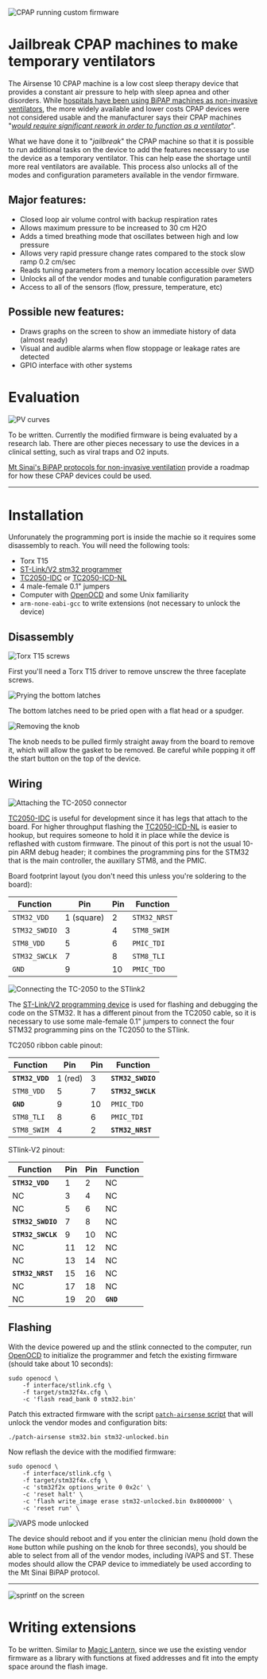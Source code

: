 ![CPAP running custom firmware](images/airsense-hacked.jpg)
# Jailbreak CPAP machines to make temporary ventilators

The Airsense 10 CPAP machine is a low cost sleep therapy device that
provides a constant air pressure to help with sleep apnea and other disorders.
While [hospitals have been using BiPAP machines as non-invasive ventilators](https://health.mountsinai.org/blog/mount-sinai-turns-hundreds-of-machines-for-sleep-apnea-into-hospital-ventilators-shares-instructions-worldwide/),
the more widely available and lower costs CPAP devices were not considered usable
and the manufacturer says their CPAP machines "[*would require significant rework in order to function as a ventilator*](https://www.resmed.com/en-us/covid-19/)".

What we have done it to "*jailbreak*" the CPAP machine so that it
is possible to run additional tasks on the device to add the features
necessary to use the device as a temporary ventilator.  This can help ease
the shortage until more real ventilators are available.  This process
also unlocks all of the modes and configuration parameters available in
the vendor firmware.

## Major features:
* Closed loop air volume control with backup respiration rates
* Allows maximum pressure to be increased to 30 cm H2O
* Adds a timed breathing mode that oscillates between high and low pressure
* Allows very rapid pressure change rates compared to the stock slow ramp 0.2 cm/sec
* Reads tuning parameters from a memory location accessible over SWD
* Unlocks all of the vendor modes and tunable configuration parameters
* Access to all of the sensors (flow, pressure, temperature, etc)

## Possible new features:
* Draws graphs on the screen to show an immediate history of data (almost ready)
* Visual and audible alarms when flow stoppage or leakage rates are detected
* GPIO interface with other systems


# Evaluation

![PV curves](images/pv.png)

To be written.  Currently the modified firmware is being evaluated by
a research lab.  There are other pieces necessary to use the devices in
a clinical setting, such as viral traps and O2 inputs.

[Mt Sinai's BiPAP protocols for non-invasive ventilation](https://health.mountsinai.org/wp-content/uploads/sites/14/2020/04/NIV-to-Ventilator-Modification-Protocol-v1.02-for-posting.pdf)
provide a roadmap for how these CPAP devices could be used.


------


# Installation

Unforunately the programming port is inside the machie so it requires some disassembly to reach.
You will need the following tools:

* Torx T15
* [ST-Link/V2 stm32 programmer](https://www.digikey.com/product-detail/en/stmicroelectronics/ST-LINK-V2/497-10484-ND/2214535)
* [TC2050-IDC](https://www.digikey.com/product-detail/en/TC2050-IDC/TC2050-IDC-ND/2605366) or [TC2050-ICD-NL](https://www.digikey.com/product-detail/en/tag-connect-llc/TC2050-IDC-NL/TC2050-IDC-NL-ND/2605367)
* 4 male-female 0.1" jumpers
* Computer with [OpenOCD](http://openocd.org/) and some Unix familiarity
* `arm-none-eabi-gcc` to write extensions (not necessary to unlock the device)

## Disassembly

![Torx T15 screws](images/airsense-screws.jpg)

First you'll need a Torx T15 driver to remove unscrew the three faceplate screws.

<!-- ![Removing the side cover](images/airsense-sidecover.jpg) -->

![Prying the bottom latches](images/airsense-bottom.jpg)

The bottom latches need to be pried open with a flat head or a spudger.

![Removing the knob](images/airsense-knob.jpg)

The knob needs to be pulled firmly straight away from the board to remove it, which will allow
the gasket to be removed.  Be careful while popping it off the start button on the top of the device.

## Wiring

![Attaching the TC-2050 connector](images/airsense-tc2050.jpg)

[TC2050-IDC](https://www.digikey.com/product-detail/en/TC2050-IDC/TC2050-IDC-ND/2605366)
is useful for development since it has legs
that attach to the board.  For higher throughput flashing the
[TC2050-ICD-NL](https://www.digikey.com/product-detail/en/tag-connect-llc/TC2050-IDC-NL/TC2050-IDC-NL-ND/2605367)
is easier to hookup, but requires someone to hold it in place while the
device is reflashed with custom firmware.  The pinout of this port is not
the usual 10-pin ARM debug header; it combines the programming pins for
the STM32 that is the main controller, the auxillary STM8, and the PMIC.

Board footprint layout (you don't need this unless you're soldering to
the board):

| Function 		| Pin | Pin | Function |
| ---			| --- | --- | --- |
| `STM32_VDD`		| 1 (square) | 2 | `STM32_NRST` |
| `STM32_SWDIO`		| 3   | 4   | `STM8_SWIM` |
| `STM8_VDD`		| 5   | 6   | `PMIC_TDI` |
| `STM32_SWCLK`		| 7   | 8   | `STM8_TLI` |
| `GND`			| 9   | 10  | `PMIC_TDO` |

![Connecting the TC-2050 to the STlink2](images/airsense-stlink.jpg)

The [ST-Link/V2 programming
device](https://www.digikey.nl/product-detail/en/stmicroelectronics/ST-LINK-V2/497-10484-ND/2214535)
is used for flashing and debugging the code on the STM32.  It has a
different pinout from the TC2050 cable, so it is necessary to use some
male-female 0.1" jumpers to connect the four STM32 programming pins on the
TC2050 to the STlink.

TC2050 ribbon cable pinout:

| Function 		| Pin | Pin | Function |
| ---			| --- | --- | --- |
| **`STM32_VDD`**	| 1 (red) | 3 | **`STM32_SWDIO`** |
| `STM8_VDD`		| 5   | 7   | **`STM32_SWCLK`** |
| **`GND`**		| 9   | 10  | `PMIC_TDO` |
| `STM8_TLI`		| 8   | 6   | `PMIC_TDI` |
| `STM8_SWIM`		| 4   | 2   | **`STM32_NRST`** |

STlink-V2 pinout:

| Function	 	| Pin | Pin | Function |
| ---			| --- | --- | --- |
| **`STM32_VDD`**	|  1  |  2  | NC |
| NC			|  3  |  4  | NC |
| NC			|  5  |  6  | NC |
| **`STM32_SWDIO`**	|  7  |  8  | NC |
| **`STM32_SWCLK`**	|  9  | 10  | NC |
| NC			| 11  | 12  | NC |
| NC			| 13  | 14  | NC |
| **`STM32_NRST`**	| 15  | 16  | NC |
| NC			| 17  | 18  | NC |
| NC			| 19  | 20  | **`GND`** |


## Flashing

With the device powered up and the stlink connected to the computer, run [OpenOCD](http://openocd.org/)
to initialize the programmer and fetch the existing firmware (should take about 10 seconds):

```
sudo openocd \
	-f interface/stlink.cfg \
	-f target/stm32f4x.cfg \
	-c 'flash read_bank 0 stm32.bin'
```

Patch this extracted firmware with the script [`patch-airsense` script](patch-airsense)
that will unlock the vendor modes and configuration bits:

```
./patch-airsense stm32.bin stm32-unlocked.bin
```

Now reflash the device with the modified firmware:

```
sudo openocd \
	-f interface/stlink.cfg \
	-f target/stm32f4x.cfg \
	-c 'stm32f2x options_write 0 0x2c' \
	-c 'reset halt' \
	-c 'flash write_image erase stm32-unlocked.bin 0x8000000' \
	-c 'reset run' \
```

![iVAPS mode unlocked](images/airsense-ivaps.jpg)

The device should reboot and if you enter the clinician menu (hold down the `Home` button while pushing on the knob
for three seconds), you should be able to select from all of the vendor modes, including iVAPS and ST.
These modes should allow the CPAP device to immediately be used according to the Mt Sinai BiPAP protocol.

-----

![`sprintf` on the screen](images/sprintf.jpg)
# Writing extensions

To be written.  Similar to [Magic Lantern](https://magiclantern.fm), since we use the
existing vendor firmware as a library with functions at fixed addresses and fit into
the empty space around the flash image.

